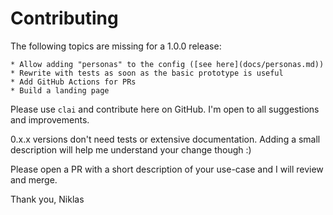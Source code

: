 # Contributing

The following topics are missing for a 1.0.0 release:

```
* Allow adding "personas" to the config ([see here](docs/personas.md))
* Rewrite with tests as soon as the basic prototype is useful
* Add GitHub Actions for PRs
* Build a landing page
```

Please use `clai` and contribute here on GitHub. I'm open to all suggestions and improvements.

0.x.x versions don't need tests or extensive documentation. Adding a small description will help me understand your change though :)

Please open a PR with a short description of your use-case and I will review and merge.

Thank you,
Niklas
